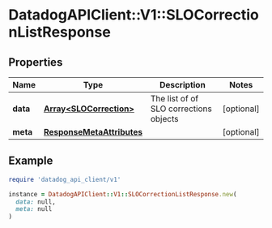 # DatadogAPIClient::V1::SLOCorrectionListResponse

## Properties

| Name | Type | Description | Notes |
| ---- | ---- | ----------- | ----- |
| **data** | [**Array&lt;SLOCorrection&gt;**](SLOCorrection.md) | The list of of SLO corrections objects | [optional] |
| **meta** | [**ResponseMetaAttributes**](ResponseMetaAttributes.md) |  | [optional] |

## Example

```ruby
require 'datadog_api_client/v1'

instance = DatadogAPIClient::V1::SLOCorrectionListResponse.new(
  data: null,
  meta: null
)
```

